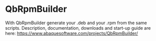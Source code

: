 # QbRpmBuilder
With QbRpmBuilder generate your .deb and your .rpm from the same scripts.
Description, documentation, downloads and start-up guide are here: https://www.abaquesoftware.com/projects/QbRpmBuilder/

